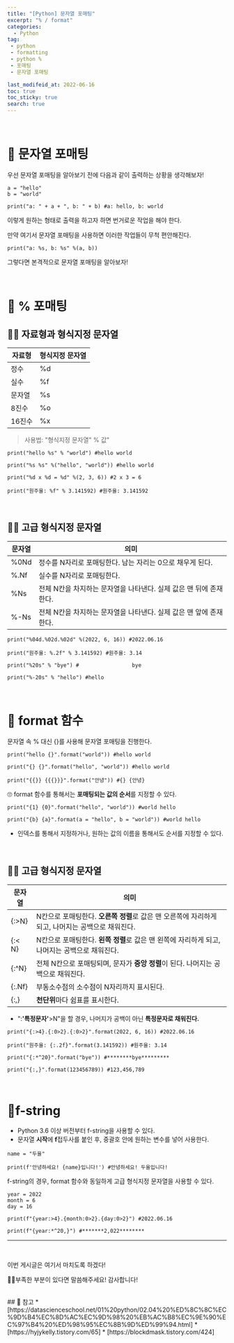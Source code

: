 ```yaml
---
title: "[Python] 문자열 포매팅"
excerpt: "% / format"
categories:
  - Python
tag:
 - python
 - formatting
 - python %
 - 포매팅
 - 문자열 포매팅

last_modifeid_at: 2022-06-16
toc: true
toc_sticky: true
search: true
---
```


<br>

# 👩 문자열 포매팅

우선 문자열 포매팅을 알아보기 전에 다음과 같이 출력하는 상황을 생각해보자!
```
a = "hello"
b = "world"

print("a: " + a + ", b: " + b) #a: hello, b: world
```

이렇게 원하는 형태로 출력을 하고자 하면 번거로운 작업을 해야 한다.

만약 여기서 문자열 포매팅을 사용하면 이러한 작업들이 무척 편안해진다.

```
print("a: %s, b: %s" %(a, b))
```

그렇다면 본격적으로 문자열 포매팅을 알아보자!


<br>

# 👩 % 포매팅

## 👩‍💻 자료형과 형식지정 문자열

|자료형|형식지정 문자열|
|------|---|
|정수|%d|
|실수|%f|
|문자열|%s|
|8진수|%o|
|16진수|%x|

> 사용법: "형식지정 문자열" % 값"

```
print("hello %s" % "world") #hello world

print("%s %s" %("hello", "world")) #hello world

print("%d x %d = %d" %(2, 3, 6)) #2 x 3 = 6

print("원주율: %f" % 3.141592) #원주율: 3.141592
```

<br>

## 👩‍💻 고급 형식지정 문자열

|문자열|의미|
|------|---|
|%0Nd|정수를 N자리로 포매팅한다. 남는 자리는 0으로 채우게 된다.|
|%.Nf|실수를 N자리로 포매팅한다.|
|%Ns|전체 N칸을 차지하는 문자열을 나타낸다. 실제 값은 맨 뒤에 존재한다.|
|%-Ns|전체 N칸을 차지하는 문자열을 나타낸다. 실제 값은 맨 앞에 존재한다.|

```
print("%04d.%02d.%02d" %(2022, 6, 16)) #2022.06.16

print("원주율: %.2f" % 3.141592) #원주율: 3.14

print("%20s" % "bye") #                 bye

print("%-20s" % "hello") #hello               
```

<br>

# 👩 format 함수

문자열 속 % 대신 {}를 사용해 문자열 포매팅을 진행한다.

```
print("hello {}".format("world")) #hello world

print("{} {}".format("hello", "world")) #hello world

print("{{}} {{{}}}".format("안녕")) #{} {안녕}
```


🙄 format 함수를 통해서는 **포매팅되는 값의 순서**를 지정할 수 있다.
```
print("{1} {0}".format("hello", "world")) #world hello

print("{b} {a}".format(a = "hello", b = "world")) #world hello
```

* 인덱스를 통해서 지정하거나, 원하는 값의 이름을 통해서도 순서를 지정할 수 있다.

<br>

## 👩‍💻 고급 형식지정 문자열

|문자열|의미|
|------|---|
|{:>N}|N칸으로 포매팅한다. **오른쪽 정렬**로 값은 맨 오른쪽에 자리하게 되고, 나머지는 공백으로 채워진다.|
|{:< N}|N칸으로 포매팅한다. **왼쪽 정렬**로 값은 맨 왼쪽에 자리하게 되고, 나머지는 공백으로 채워진다.|
|{:^N}|전체 N칸으로 포매팅되며, 문자가 **중앙 정렬**이 된다. 나머지는 공백으로 채워진다.|
|{:.Nf}|부동소수점의 소수점이 N자리까지 표시된다.|
|{:,}| **천단위**마다 쉼표를 표시한다.|

* ":**'특정문자'**>N"을 할 경우, 나머지가 공백이 아닌 **특정문자로 채워진다.**

```
print("{:>4}.{:0>2}.{:0>2}".format(2022, 6, 16)) #2022.06.16

print("원주율: {:.2f}".format(3.141592)) #원주율: 3.14

print("{:*^20}".format("bye")) #********bye*********

print("{:,}".format(123456789)) #123,456,789
```
<BR>

# 👩f-string
* Python 3.6 이상 버전부터 f-string을 사용할 수 있다.
* 문자열 **시작**에 **f**접두사를 붙인 후, 중괄호 안에 원하는 변수를 넣어 사용한다.

```
name = "두율"

print(f'안녕하세요! {name}입니다!') #안녕하세요! 두율입니다!
```

f-string의 경우, format 함수와 동일하게 고급 형식지정 문자열을 사용할 수 있다.

```
year = 2022
month = 6
day = 16

print(f"{year:>4}.{month:0>2}.{day:0>2}") #2022.06.16

print(f"{year:*^20,}") #*******2,022********
```

----

<br>

이번 게시글은 여기서 마치도록 하겠다!

🙇‍♀️부족한 부분이 있다면 말씀해주세요! 감사합니다!


<br>
## 📃 참고
* [https://datascienceschool.net/01%20python/02.04%20%ED%8C%8C%EC%9D%B4%EC%8D%AC%EC%9D%98%20%EB%AC%B8%EC%9E%90%EC%97%B4%20%ED%98%95%EC%8B%9D%ED%99%94.html]
* [https://hyjykelly.tistory.com/65]
* [https://blockdmask.tistory.com/424]